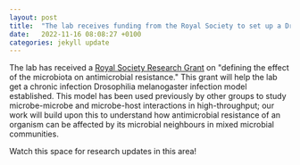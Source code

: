 ```yaml
---
layout: post
title:  "The lab receives funding from the Royal Society to set up a Drosophilia melanogaster model"
date:   2022-11-16 08:08:27 +0100
categories: jekyll update
---
```


The lab has received a [Royal Society Research Grant][grant] on "defining the effect of the microbiota on antimicrobial resistance." This grant will help the lab get a chronic infection Drosophilia melanogaster infection model established. This model has been used previously by other groups to study microbe-microbe and microbe-host interactions in high-throughput; our work will build upon this to understand how antimicrobial resistance of an organism can be affected by its microbial neighbours in mixed microbial communities.

Watch this space for research updates in this area! 

[grant]:https://royalsociety.org/grants-schemes-awards/grants/research-grants/
